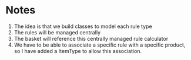 # Notes

1) The idea is that we build classes to model each rule type
2) The rules will be managed centrally
3) The basket will reference this centrally managed rule calculator
4) We have to be able to associate a specific rule with a specific product, so I have added a ItemType to allow this association.